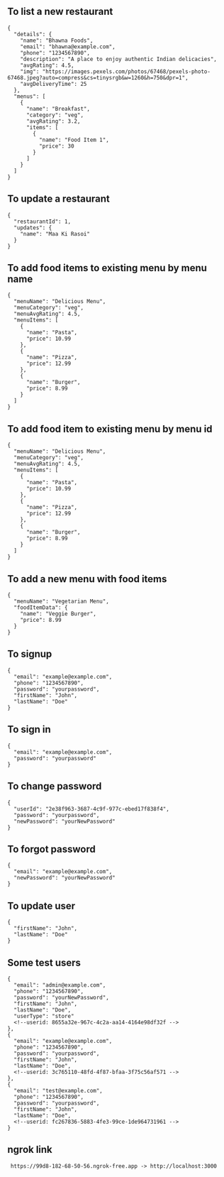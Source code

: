 ## To list a new restaurant

```
{
  "details": {
    "name": "Bhawna Foods",
    "email": "bhawna@example.com",
    "phone": "1234567890",
    "description": "A place to enjoy authentic Indian delicacies",
    "avgRating": 4.5,
    "img": "https://images.pexels.com/photos/67468/pexels-photo-67468.jpeg?auto=compress&cs=tinysrgb&w=1260&h=750&dpr=1",
    "avgDeliveryTime": 25
  },
  "menus": [
    {
      "name": "Breakfast",
      "category": "veg",
      "avgRating": 3.2,
      "items": [
        {
          "name": "Food Item 1",
          "price": 30
        }
      ]
    }
  ]
}
```

## To update a restaurant

```
{
  "restaurantId": 1,
  "updates": {
    "name": "Maa Ki Rasoi"
  }
}
```

## To add food items to existing menu by menu name

```
{
  "menuName": "Delicious Menu",
  "menuCategory": "veg",
  "menuAvgRating": 4.5,
  "menuItems": [
    {
      "name": "Pasta",
      "price": 10.99
    },
    {
      "name": "Pizza",
      "price": 12.99
    },
    {
      "name": "Burger",
      "price": 8.99
    }
  ]
}
```

## To add food item to existing menu by menu id

```
{
  "menuName": "Delicious Menu",
  "menuCategory": "veg",
  "menuAvgRating": 4.5,
  "menuItems": [
    {
      "name": "Pasta",
      "price": 10.99
    },
    {
      "name": "Pizza",
      "price": 12.99
    },
    {
      "name": "Burger",
      "price": 8.99
    }
  ]
}

```

## To add a new menu with food items

```
{
  "menuName": "Vegetarian Menu",
  "foodItemData": {
    "name": "Veggie Burger",
    "price": 8.99
  }
}
```

## To signup

```
{
  "email": "example@example.com",
  "phone": "1234567890",
  "password": "yourpassword",
  "firstName": "John",
  "lastName": "Doe"
}
```

## To sign in

```
{
  "email": "example@example.com",
  "password": "yourpassword"
}
```

## To change password

```
{
  "userId": "2e38f963-3687-4c9f-977c-ebed17f838f4",
  "password": "yourpassword",
  "newPassword": "yourNewPassword"
}
```

## To forgot password

```
{
  "email": "example@example.com",
  "newPassword": "yourNewPassword"
}
```

## To update user

```
{
  "firstName": "John",
  "lastName": "Doe"
}

```

## Some test users

```
{
  "email": "admin@example.com",
  "phone": "1234567890",
  "password": "yourNewPassword",
  "firstName": "John",
  "lastName": "Doe",
  "userType": "store"
  <!--userid: 8655a32e-967c-4c2a-aa14-4164e98df32f -->
},
{
  "email": "example@example.com",
  "phone": "1234567890",
  "password": "yourpassword",
  "firstName": "John",
  "lastName": "Doe",
  <!--userid: 3c765110-48fd-4f87-bfaa-3f75c56af571 -->
},
{
  "email": "test@example.com",
  "phone": "1234567890",
  "password": "yourpassword",
  "firstName": "John",
  "lastName": "Doe",
  <!--userid: fc267836-5883-4fe3-99ce-1de964731961 -->
}
```

## ngrok link

```
 https://99d8-182-68-50-56.ngrok-free.app -> http://localhost:3000
```
